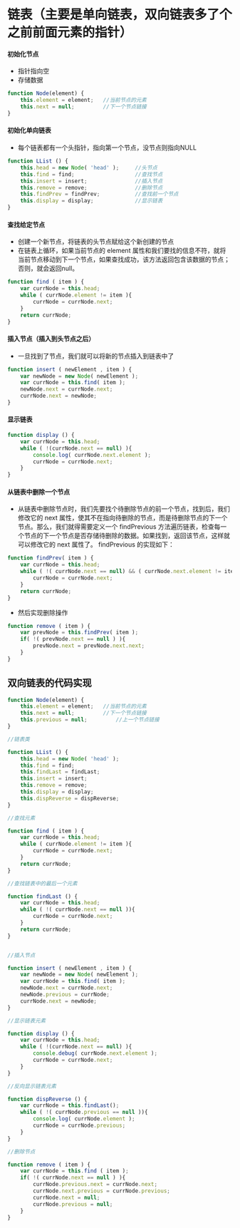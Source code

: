 # 链表（主要是单向链表，双向链表多了个之前前面元素的指针）

#### 初始化节点
- 指针指向空
- 存储数据
```javascript
function Node(element) {
    this.element = element;   //当前节点的元素
    this.next = null;         //下一个节点链接
}
```

#### 初始化单向链表
- 每个链表都有一个头指针，指向第一个节点，没节点则指向NULL
```javascript
function LList () {
    this.head = new Node( 'head' );     //头节点
    this.find = find;                   //查找节点
    this.insert = insert;               //插入节点
    this.remove = remove;               //删除节点
    this.findPrev = findPrev;           //查找前一个节点
    this.display = display;             //显示链表
}
```

#### 查找给定节点
- 创建一个新节点，将链表的头节点赋给这个新创建的节点
- 在链表上循环，如果当前节点的 element 属性和我们要找的信息不符，就将当前节点移动到下一个节点，如果查找成功，该方法返回包含该数据的节点；否则，就会返回null。
```javascript
function find ( item ) {
    var currNode = this.head;
    while ( currNode.element != item ){
        currNode = currNode.next;
    }
    return currNode;
}
```

#### 插入节点（插入到头节点之后）
- 一旦找到了节点，我们就可以将新的节点插入到链表中了
```javascript
function insert ( newElement , item ) {
    var newNode = new Node( newElement );
    var currNode = this.find( item );
    newNode.next = currNode.next;
    currNode.next = newNode;
}
```

#### 显示链表
```javascript
function display () {
    var currNode = this.head;
    while ( !(currNode.next == null) ){
        console.log( currNode.next.element );
        currNode = currNode.next;
    }
}
```

#### 从链表中删除一个节点
- 从链表中删除节点时，我们先要找个待删除节点的前一个节点，找到后，我们修改它的 next 属性，使其不在指向待删除的节点，而是待删除节点的下一个节点。那么，我们就得需要定义一个 findPrevious 方法遍历链表，检查每一个节点的下一个节点是否存储待删除的数据。如果找到，返回该节点，这样就可以修改它的 next 属性了。 findPrevious 的实现如下：
```javascript
function findPrev( item ) {
    var currNode = this.head;
    while ( !( currNode.next == null) && ( currNode.next.element != item )){
        currNode = currNode.next;
    }
    return currNode;
}
```
- 然后实现删除操作
```javascript
function remove ( item ) {
    var prevNode = this.findPrev( item );
    if( !( prevNode.next == null ) ){
        prevNode.next = prevNode.next.next;
    }
}
```


## 双向链表的代码实现
```javascript
function Node(element) {
    this.element = element;   //当前节点的元素
    this.next = null;         //下一个节点链接
    this.previous = null;         //上一个节点链接
}

//链表类

function LList () {
    this.head = new Node( 'head' );
    this.find = find;
    this.findLast = findLast;
    this.insert = insert;
    this.remove = remove;
    this.display = display;
    this.dispReverse = dispReverse;
}

//查找元素

function find ( item ) {
    var currNode = this.head;
    while ( currNode.element != item ){
        currNode = currNode.next;
    }
    return currNode;
}

//查找链表中的最后一个元素

function findLast () {
    var currNode = this.head;
    while ( !( currNode.next == null )){
        currNode = currNode.next;
    }
    return currNode;
}


//插入节点

function insert ( newElement , item ) {
    var newNode = new Node( newElement );
    var currNode = this.find( item );
    newNode.next = currNode.next;
    newNode.previous = currNode;
    currNode.next = newNode;
}

//显示链表元素

function display () {
    var currNode = this.head;
    while ( !(currNode.next == null) ){
        console.debug( currNode.next.element );
        currNode = currNode.next;
    }
}

//反向显示链表元素

function dispReverse () {
    var currNode = this.findLast();
    while ( !( currNode.previous == null )){
        console.log( currNode.element );
        currNode = currNode.previous;
    }
}

//删除节点

function remove ( item ) {
    var currNode = this.find ( item );
    if( !( currNode.next == null ) ){
        currNode.previous.next = currNode.next;
        currNode.next.previous = currNode.previous;
        currNode.next = null;
        currNode.previous = null;
    }
}

```
